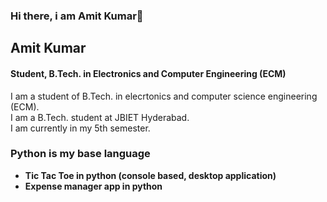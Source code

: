 ### Hi there, i am Amit Kumar👋

## Amit Kumar

#### Student, B.Tech. in Electronics and Computer Engineering (ECM)
I am a student of B.Tech. in elecrtonics and computer science engineering (ECM).  
I am a B.Tech. student at JBIET Hyderabad.  
I am currently in my 5th semester.  

### Python is my base language
- **Tic Tac Toe in python (console based, desktop application)**
- **Expense manager app in python**


